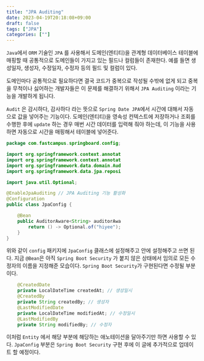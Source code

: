 ```yaml
---
title: "JPA Auditing"
date: 2023-04-19T20:18:08+09:00
draft: false
tags: ["JPA"]
categories: [""]
---
```


`Java`에서 `ORM` 기술인 `JPA` 를 사용해서 도메인(엔티티)을 관계형 데이터베이스 테이블에 매핑할 때 공통적으로 도메인들이 가지고 있는 필드나 컬럼들이 존재한다. 예를 들면 생성일자, 생성자, 수정일자, 수정자 등의 필드 및 컬럼이 있다.

도메인마다 공통적으로 필요하다면 결국 코드가 중복으로 작성될 수밖에 없게 되고 중복을 무척이나 싫어하는 개발자들은 이 문제를 해결하기 위해서 `JPA Auditing` 이라는 기능을 개발하게 됩니다.

`Audit` 은 감시하다, 감사하다 라는 뜻으로 `Spring Date JPA`에서 시간에 대해서 자동으로 값을 넣어주는 기능이다. 도메인(엔티티)을 영속성 컨텍스트에 저장하거나 조회를 수행한 후에 `update` 하는 경우 매번 시간 데이터를 입력해 줘야 하는데, 이 기능을 사용하면 자동으로 시간을 매핑해서 테이블에 넣어준다.

```java
package com.fastcampus.springboard.config;

import org.springframework.context.annotat
import org.springframework.context.annotat
import org.springframework.data.domain.Aud
import org.springframework.data.jpa.reposi

import java.util.Optional;

@EnableJpaAuditing // JPA Auditing 기능 활성화
@Configuration
public class JpaConfig {

    @Bean
    public AuditorAware<String> auditorAwa
        return () -> Optional.of("hiyee");
    }
}

```

위와 같이 `config` 패키지에 `JpaConfig` 클래스에 설정해주고 안에 설정해주고 쓰면 된다. 지금 `@Bean`은 아직 `Spring Boot Security` 가 붙지 않은 상태에서 임의로 모든 수정자의 이름을 지정해준 모습이다. `Spring Boot Security`가 구현된다면 수정될 부분이다.

```java
    @CreatedDate
    private LocalDateTime createdAt; // 생성일시
    @CreatedBy
    private String createdBy; // 생성자
    @LastModifiedDate
    private LocalDateTime modifiedAt; // 수정일시
    @LastModifiedBy
    private String modifiedBy; // 수정자
```

이처럼 `Entity` 에서 해당 부분에 해당하는 애노테이션을 달아주기만 하면 사용할 수 있다.
`JpaConfig` 부분은 `Spring Boot Security` 구현 후에 이 글에 추가적으로 업데이트 할 예정이다.
